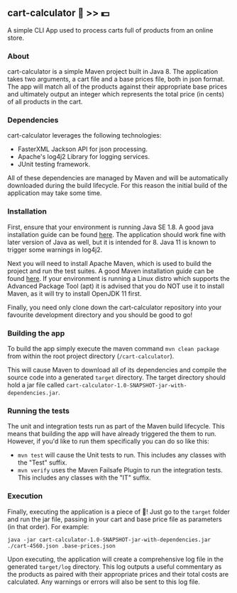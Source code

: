 ## cart-calculator :file_folder: >> :dollar:

A simple CLI App used to process carts full of products from an online store.

### About

cart-calculator is a simple Maven project built in Java 8. The application takes two arguments, a cart file 
and a base prices file, both in json format. The app will match all of the products against their appropriate base 
prices and ultimately output an integer which represents the total price (in cents) of all products in the cart.

### Dependencies

cart-calculator leverages the following technologies:

- FasterXML Jackson API for json processing.
- Apache's log4j2 Library for logging services.
- JUnit testing framework.

All of these dependencies are managed by Maven and will be automatically downloaded during the build lifecycle. For this
reason the initial build of the application may take some time.

### Installation

First, ensure that your environment is running Java SE 1.8. A good java installation guide can be found 
[here](https://www.vultr.com/docs/how-to-manually-install-java-8-on-ubuntu-16-04). The application should work fine with
later version of Java as well, but it is intended for 8. Java 11 is known to trigger some warnings in log4j2.

Next you will need to install Apache Maven, which is used to build the project and run the test suites. A good Maven 
installation guide can be found [here](https://www.vultr.com/docs/how-to-install-apache-maven-on-ubuntu-16-04). If your 
environment is running a Linux distro which supports the Advanced Package Tool (apt) it is advised that you do NOT use 
it to install Maven, as it will try to install OpenJDK 11 first.

Finally, you need only clone down the cart-calculator repository into your favourite development directory and you 
should be good to go!

### Building the app

To build the app simply execute the maven command `mvn clean package` from within the root project directory 
(`/cart-calculator`).

This will cause Maven to download all of its dependencies and compile the source code into a generated `target` 
directory. The target directory should hold a jar file called `cart-calculator-1.0-SNAPSHOT-jar-with-dependencies.jar`.

### Running the tests

The unit and integration tests run as part of the Maven build lifecycle. This means that building the app will have 
already triggered the them to run. However, if you'd like to run them specifically you can do so like this:

- `mvn test` will cause the Unit tests to run. This includes any classes with the "Test" suffix.
- `mvn verify` uses the Maven Failsafe Plugin to run the integration tests. This includes any classes with the "IT" 
suffix.

### Execution

Finally, executing the application is a piece of :cake:! Just go to the `target` folder and run the jar file, passing in 
your cart and base price file as parameters (in that order). For example:  

`java -jar cart-calculator-1.0-SNAPSHOT-jar-with-dependencies.jar ./cart-4560.json .base-prices.json`

Upon executing, the application will create a comprehensive log file in the generated `target/log` directory. This log 
outputs a useful commentary as the products as paired with their appropriate prices and their total costs are 
calculated. Any warnings or errors will also be sent to this log file.